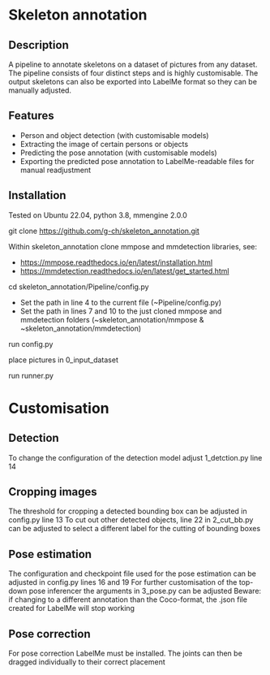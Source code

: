 # Skeleton annotation

## Description

A pipeline to annotate skeletons on a dataset of pictures from any dataset. The pipeline consists of four distinct steps and is highly customisable. The output skeletons can also be exported into LabelMe format so they can be manually adjusted.

## Features

- Person and object detection (with customisable models)
- Extracting the image of certain persons or objects
- Predicting the pose annotation (with customisable models)
- Exporting the predicted pose annotation to LabelMe-readable files for manual readjustment

## Installation

Tested on Ubuntu 22.04, python 3.8, mmengine 2.0.0

git clone https://github.com/g-ch/skeleton_annotation.git

Within skeleton_annotation clone mmpose and mmdetection libraries, see: 
- https://mmpose.readthedocs.io/en/latest/installation.html
- https://mmdetection.readthedocs.io/en/latest/get_started.html

cd skeleton_annotation/Pipeline/config.py
- Set the path in line 4 to the current file (~Pipeline/config.py)
- Set the path in lines 7 and 10 to the just cloned mmpose and mmdetection folders (~skeleton_annotation/mmpose & ~skeleton_annotation/mmdetection)

run config.py

place pictures in 0_input_dataset

run runner.py

# Customisation

## Detection
To change the configuration of the detection model adjust 1_detction.py line 14

## Cropping images
The threshold for cropping a detected bounding box can be adjusted in config.py line 13
To cut out other detected objects, line 22 in 2_cut_bb.py can be adjusted to select a different label for the cutting of bounding boxes

## Pose estimation
The configuration and checkpoint file used for the pose estimation can be adjusted in config.py lines 16 and 19
For further customisation of the top-down pose inferencer the arguments in 3_pose.py can be adjusted
Beware: if changing to a different annotation than the Coco-format, the .json file created for LabelMe will stop working

## Pose correction
For pose correction LabelMe must be installed. The joints can  then be dragged individually to their correct placement







